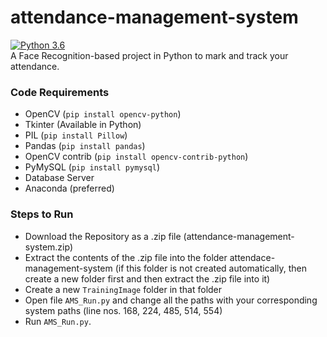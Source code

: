 # attendance-management-system
[![Python 3.6](https://img.shields.io/badge/python-3.6-blue.svg)](https://www.python.org/downloads/release/python-360/)  
A Face Recognition-based project in Python to mark and track your attendance.

### Code Requirements
- OpenCV (`pip install opencv-python`)
- Tkinter (Available in Python)
- PIL (`pip install Pillow`)
- Pandas (`pip install pandas`)
- OpenCV contrib (`pip install opencv-contrib-python`)
- PyMySQL (`pip install pymysql`)
- Database Server
- Anaconda (preferred)

### Steps to Run
- Download the Repository as a .zip file (attendance-management-system.zip)
- Extract the contents of the .zip file into the folder attendace-management-system (if this folder is not created automatically, then create a new folder first and then extract the .zip file into it)
- Create a new `TrainingImage` folder in that folder
- Open file `AMS_Run.py` and change all the paths with your corresponding system paths (line nos. 168, 224, 485, 514, 554)
- Run `AMS_Run.py`.